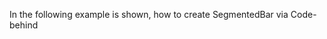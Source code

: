 In the following example is shown, how to create SegmentedBar via Code-behind


<snippet id='creating-segmented-bar-xml'/>
<snippet id='creating-segmented-bar-code'/>
<snippet id='creating-segmented-bar-code-ts'/>